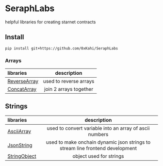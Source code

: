# SeraphLabs

helpful libraries for creating starnet contracts

## Install

```
pip install git+https://github.com/0xKahi/SeraphLabs
```

### Arrays

| libraries                                                |      description       |
| :------------------------------------------------------- | :--------------------: |
| [ReverseArray](src/SeraphLabs/arrays/ReverseArray.cairo) | used to reverse arrays |
| [ConcatArray](src/SeraphLabs/arrays/ConcatArray.cairo)   | join 2 arrays together |

## Strings

| libraries                                                |                                  description                                  |
| :------------------------------------------------------- | :---------------------------------------------------------------------------: |
| [AsciiArray](src/SeraphLabs/strings/AsciiArray.cairo)    |            used to convert variable into an array of ascii numbers            |
| [JsonString](src/SeraphLabs/strings/JsonString.cairo)    | used to make onchain dynamic json strings to stream line frontend development |
| [StringObject](src/SeraphLabs/models/StringObject.cairo) |                            object used for strings                            |
